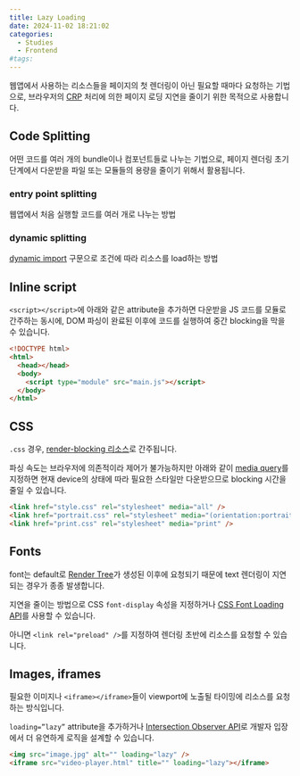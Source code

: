 ```yaml
---
title: Lazy Loading
date: 2024-11-02 18:21:02
categories:
  - Studies
  - Frontend
#tags:
---
```

웹앱에서 사용하는 리소스들을 페이지의 첫 렌더링이 아닌 필요할 때마다 요청하는 기법으로, 브라우저의 [CRP](../../browser/populating-the-page/crp) 처리에 의한 페이지 로딩 지연을 줄이기 위한 목적으로 사용합니다.

## Code Splitting

어떤 코드를 여러 개의 bundle이나 컴포넌트들로 나누는 기법으로, 페이지 렌더링 초기 단계에서 다운받을 파일 또는 모듈들의 용량을 줄이기 위해서 활용됩니다.

### entry point splitting

웹앱에서 처음 실행할 코드를 여러 개로 나누는 방법

### dynamic splitting

[dynamic import](https://developer.mozilla.org/en-US/docs/Web/JavaScript/Reference/Operators/import) 구문으로 조건에 따라 리소스를 load하는 방법

## Inline script

`<script></script>`에 아래와 같은 attribute을 추가하면 다운받을 JS 코드를 모듈로 간주하는 동시에, DOM 파싱이 완료된 이후에 코드를 실행하여 중간 blocking을 막을 수 있습니다.

```html
<!DOCTYPE html>
<html>
  <head></head>
  <body>
    <script type="module" src="main.js"></script>
  </body>
</html>
```

## CSS

`.css` 경우, [render-blocking 리소스](../../browser/populating-the-page/crp#css-object-model)로 간주됩니다.

파싱 속도는 브라우저에 의존적이라 제어가 불가능하지만 아래와 같이 [media query](https://developer.mozilla.org/en-US/docs/Web/CSS/@media#media_types)를 지정하면 현재 device의 상태에 따라 필요한 스타일만 다운받으므로 blocking 시간을 줄일 수 있습니다.

```html
<link href="style.css" rel="stylesheet" media="all" />
<link href="portrait.css" rel="stylesheet" media="(orientation:portrait)" />
<link href="print.css" rel="stylesheet" media="print" />
```

## Fonts

font는 default로 [Render Tree](../../browser/populating_the_page/crp#render-tree)가 생성된 이후에 요청되기 때문에 text 렌더링이 지연되는 경우가 종종 발생합니다.

지연을 줄이는 방법으로 CSS `font-display` 속성을 지정하거나 [CSS Font Loading API](https://developer.mozilla.org/en-US/docs/Web/API/CSS_Font_Loading_API)를 사용할 수 있습니다.

아니면 `<link rel="preload" />`를 지정하여 렌더링 초반에 리소스를 요청할 수 있습니다.

## Images, iframes

필요한 이미지나 `<iframe></iframe>`들이 viewport에 노출될 타이밍에 리소스를 요청하는 방식입니다.

`loading=”lazy”` attribute을 추가하거나 [Intersection Observer API](https://developer.mozilla.org/en-US/docs/Web/API/IntersectionObserver)로 개발자 입장에서 더 유연하게 로직을 설계할 수 있습니다.

```html
<img src="image.jpg" alt="" loading="lazy" />
<iframe src="video-player.html" title="" loading="lazy"></iframe>
```
